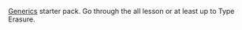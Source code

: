 [Generics](https://docs.oracle.com/javase/tutorial/java/generics/) starter pack. Go through the all lesson or at least up to Type Erasure.